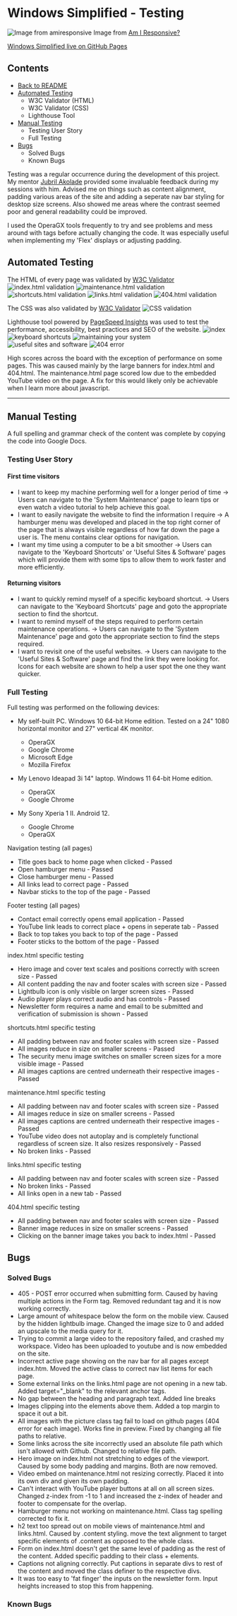 # **Windows Simplified - Testing**
 
![Image from amiresponsive](/assets/testing-images/amiresponsive.png)
Image from [Am I Responsive?](https://ui.dev/amiresponsive)
 
[Windows Simplified live on GitHub Pages](https://welshy92.github.io/windows-simplified/)
 
## **Contents**

* [Back to README](../README.md)
* [Automated Testing](#automated-testing)
    * W3C Validator (HTML)
    * W3C Validator (CSS)
    * Lighthouse Tool
* [Manual Testing](#manual-testing)
    * Testing User Story
    * Full Testing
* [Bugs](#bugs)
    * Solved Bugs
    * Known Bugs
 
Testing was a regular occurrence during the development of this project. My mentor [Jubril Akolade](https://www.linkedin.com/in/jubrillionaire/) provided some invaluable feedback during my sessions with him. Advised me on things such as content alignment, padding various areas of the site and adding a seperate nav bar styling for desktop size screens. Also showed me areas where the contrast seemed poor and general readability could be improved.
 
I used the OperaGX tools frequently to try and see problems and mess around with tags before actually changing the code. It was especially useful when implementing my 'Flex' displays or adjusting padding.
 
## **Automated Testing**
The HTML of every page was validated by [W3C Validator](https://validator.w3.org)
![index.html validation](/assets/testing-images/index-html-valid.png)
![maintenance.html validation](/assets/testing-images/maintenance-html-valid.png)
![shortcuts.html validation](/assets/testing-images/shortcuts-html-valid.png)
![links.html validation](/assets/testing-images/links-html-valid.png)
![404.html validation](/assets/testing-images/404-html-valid.png)
 
The CSS was also validated by [W3C Validator](https://jigsaw.w3.org/css-validator/)
![CSS validation](/assets/testing-images/css-validation.png)
 
Lighthouse tool powered by [PageSpeed Insights](https://web.dev/measure/) was used to test the performance, accessibility, best practices and SEO of the website.
![index](/assets/testing-images/index-lighthouse.png)
![keyboard shortcuts](/assets/testing-images/shortcuts-lighthouse.png)
![maintaining your system](/assets/testing-images/maintenance-lighthouse.png)
![useful sites and software](/assets/testing-images/links-lighthouse.png)
![404 error](/assets/testing-images/404-lighthouse.png)
 
High scores across the board with the exception of performance on some pages. This was caused mainly by the large banners for index.html and 404.html. The maintenance.html page scored low due to the embedded YouTube video on the page. A fix for this would likely only be achievable when I learn more about javascript.
***
## **Manual Testing**
 
A full spelling and grammar check of the content was complete by copying the code into Google Docs.
 
### **Testing User Story**
 
#### **First time visitors**
* I want to keep my machine performing well for a longer period of time -> Users can navigate to the 'System Maintenance' page to learn tips or even watch a video tutorial to help achieve this goal.
* I want to easily navigate the website to find the information I require -> A hamburger menu was developed and placed in the top right corner of the page that is always visible regardless of how far down the page a user is. The menu contains clear options for navigation.
* I want my time using a computer to be a bit smoother -> Users can navigate to the 'Keyboard Shortcuts' or 'Useful Sites & Software' pages which will provide them with some tips to allow them to work faster and more efficiently.
 
#### **Returning visitors**
* I want to quickly remind myself of a specific keyboard shortcut. -> Users can navigate to the 'Keyboard Shortcuts' page and goto the appropriate section to find the shortcut.
* I want to remind myself of the steps required to perform certain maintenance operations. -> Users can navigate to the 'System Maintenance' page and goto the appropriate section to find the steps required.
* I want to revisit one of the useful websites. -> Users can navigate to the 'Useful Sites & Software' page and find the link they were looking for. Icons for each website are shown to help a user spot the one they want quicker.
 
### **Full Testing**
 
Full testing was performed on the following devices:
 
* My self-built PC. Windows 10 64-bit Home edition. Tested on a 24" 1080 horizontal monitor and 27" vertical 4K monitor.
    * OperaGX
    * Google Chrome
    * Microsoft Edge
    * Mozilla Firefox
 
* My Lenovo Ideapad 3i 14" laptop. Windows 11 64-bit Home edition.
    * OperaGX
    * Google Chrome
 
* My Sony Xperia 1 II. Android 12.
    * Google Chrome
    * OperaGX
 
Navigation testing (all pages)
* Title goes back to home page when clicked - Passed
* Open hamburger menu - Passed
* Close hamburger menu - Passed
* All links lead to correct page - Passed
* Navbar sticks to the top of the page - Passed
 
Footer testing (all pages)
* Contact email correctly opens email application - Passed
* YouTube link leads to correct place + opens in seperate tab - Passed
* Back to top takes you back to top of the page - Passed
* Footer sticks to the bottom of the page - Passed
 
index.html specific testing
* Hero image and cover text scales and positions correctly with screen size - Passed
* All content padding the nav and footer scales with screen size - Passed
* Lightbulb icon is only visible on larger screen sizes - Passed
* Audio player plays correct audio and has controls - Passed
* Newsletter form requires a name and email to be submitted and verification of submission is shown - Passed
 
shortcuts.html specific testing
* All padding between nav and footer scales with screen size - Passed
* All images reduce in size on smaller screens - Passed
* The security menu image switches on smaller screen sizes for a more visible image - Passed
* All images captions are centred underneath their respective images - Passed
 
maintenance.html specific testing
* All padding between nav and footer scales with screen size - Passed
* All images reduce in size on smaller screens - Passed
* All images captions are centred underneath their respective images - Passed
* YouTube video does not autoplay and is completely functional regardless of screen size. It also resizes responsively - Passed
* No broken links - Passed
 
links.html specific testing
* All padding between nav and footer scales with screen size - Passed
* No broken links - Passed
* All links open in a new tab - Passed
 
404.html specific testing
* All padding between nav and footer scales with screen size - Passed
* Banner image reduces in size on smaller screens - Passed
* Clicking on the banner image takes you back to index.html - Passed
 
## **Bugs**
 
### **Solved Bugs**
 
* 405 - POST error occurred when submitting form. Caused by having multiple actions in the Form tag. Removed redundant tag and it is now working correctly.
* Large amount of whitespace below the form on the mobile view. Caused by the hidden lightbulb image. Changed the image size to 0 and added an upscale to the media query for it.
* Trying to commit a large video to the repository failed, and crashed my workspace. Video has been uploaded to youtube and is now embedded on the site.
* Incorrect active page showing on the nav bar for all pages except index.htm. Moved the active class to correct nav list items for each page.
* Some external links on the links.html page are not opening in a new tab. Added target="_blank" to the relevant anchor tags.
* No gap between the heading and paragraph text. Added line breaks
* Images clipping into the elements above them. Added a top margin to space it out a bit.
* All images with the picture class tag fail to load on github pages (404 error for each image). Works fine in preview. Fixed by changing all file paths to relative.
* Some links across the site incorrectly used an absolute file path which isn't allowed with Github. Changed to relative file path.
* Hero image on index.html not stretching to edges of the viewport. Caused by some body padding and margins. Both are now removed.
* Video embed on maintenance.html not resizing correctly. Placed it into its own div and given its own padding.
* Can't interact with YouTube player buttons at all on all screen sizes. Changed z-index from -1 to 1 and increased the z-index of header and footer to compensate for the overlap.
* Hamburger menu not working on maintenance.html. Class tag spelling corrected to fix it.
* h2 text too spread out on mobile views of maintenance.html and links.html. Caused by .content styling. move the text alignment to target specific elements of .content as opposed to the whole class.
* Form on index.html doesn't get the same level of padding as the rest of the content. Added specific padding to their class + elements.
* Captions not aligning correctly. Put captions in separate divs to rest of the content and moved the class definer to the respective divs.
* It was too easy to 'fat finger' the inputs on the newsletter form. Input heights increased to stop this from happening.
 
### **Known Bugs**